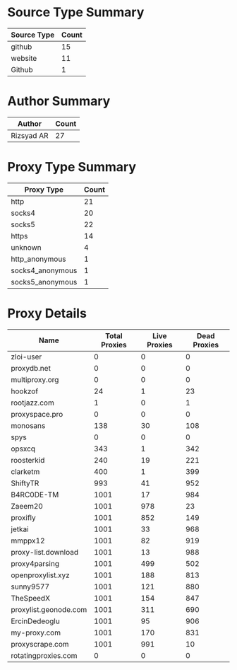 # Source Type Summary

| Source Type | Count |
|-------------|-------|
| github | 15 |
| website | 11 |
| Github | 1 |


# Author Summary

| Author | Count |
|--------|-------|
| Rizsyad AR | 27 |


# Proxy Type Summary

| Proxy Type | Count |
|------------|-------|
| http | 21 |
| socks4 | 20 |
| socks5 | 22 |
| https | 14 |
| unknown | 4 |
| http_anonymous | 1 |
| socks4_anonymous | 1 |
| socks5_anonymous | 1 |


# Proxy Details

| Name | Total Proxies | Live Proxies | Dead Proxies |
|------|---------------|--------------|---------------|
| zloi-user | 0 | 0 | 0 |
| proxydb.net | 0 | 0 | 0 |
| multiproxy.org | 0 | 0 | 0 |
| hookzof | 24 | 1 | 23 |
| rootjazz.com | 1 | 0 | 1 |
| proxyspace.pro | 0 | 0 | 0 |
| monosans | 138 | 30 | 108 |
| spys | 0 | 0 | 0 |
| opsxcq | 343 | 1 | 342 |
| roosterkid | 240 | 19 | 221 |
| clarketm | 400 | 1 | 399 |
| ShiftyTR | 993 | 41 | 952 |
| B4RC0DE-TM | 1001 | 17 | 984 |
| Zaeem20 | 1001 | 978 | 23 |
| proxifly | 1001 | 852 | 149 |
| jetkai | 1001 | 33 | 968 |
| mmppx12 | 1001 | 82 | 919 |
| proxy-list.download | 1001 | 13 | 988 |
| proxy4parsing | 1001 | 499 | 502 |
| openproxylist.xyz | 1001 | 188 | 813 |
| sunny9577 | 1001 | 121 | 880 |
| TheSpeedX | 1001 | 154 | 847 |
| proxylist.geonode.com | 1001 | 311 | 690 |
| ErcinDedeoglu | 1001 | 95 | 906 |
| my-proxy.com | 1001 | 170 | 831 |
| proxyscrape.com | 1001 | 991 | 10 |
| rotatingproxies.com | 0 | 0 | 0 |
